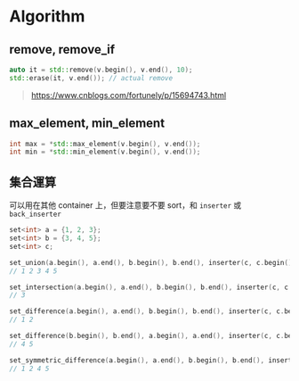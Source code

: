 # Algorithm

## remove, remove_if

```cpp linenums="1"
auto it = std::remove(v.begin(), v.end(), 10);
std::erase(it, v.end()); // actual remove
```

> https://www.cnblogs.com/fortunely/p/15694743.html

## max_element, min_element

```cpp linenums="1"
int max = *std::max_element(v.begin(), v.end());
int min = *std::min_element(v.begin(), v.end());
```

## 集合運算

可以用在其他 container 上，但要注意要不要 sort，和 `inserter` 或 `back_inserter`

```cpp linenums="1"
set<int> a = {1, 2, 3};
set<int> b = {3, 4, 5};
set<int> c;

set_union(a.begin(), a.end(), b.begin(), b.end(), inserter(c, c.begin()));
// 1 2 3 4 5

set_intersection(a.begin(), a.end(), b.begin(), b.end(), inserter(c, c.begin()));
// 3

set_difference(a.begin(), a.end(), b.begin(), b.end(), inserter(c, c.begin()));
// 1 2

set_difference(b.begin(), b.end(), a.begin(), a.end(), inserter(c, c.begin()));
// 4 5

set_symmetric_difference(a.begin(), a.end(), b.begin(), b.end(), inserter(c, c.begin()));
// 1 2 4 5
```

